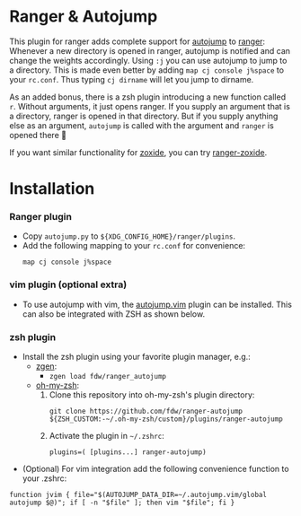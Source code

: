 # Ranger & Autojump

This plugin for ranger adds complete support for [autojump](https://github.com/wting/autojump) to [ranger](https://github.com/ranger/ranger):
Whenever a new directory is opened in ranger, autojump is notified and can change the weights accordingly.
Using `:j` you can use autojump to jump to a directory. This is made even better by adding `map cj console j%space` to your `rc.conf`. Thus typing `cj dirname` will let you jump to dirname.

As an added bonus, there is a zsh plugin introducing a new function called `r`. Without arguments, it just opens ranger. If you supply an argument that is a directory, ranger is opened in that directory. But if you supply anything else as an argument, `autojump` is called with the argument and `ranger` is opened there 🧙

If you want similar functionality for [zoxide](https://github.com/ajeetdsouza/zoxide), you can try [ranger-zoxide](https://github.com/fdw/ranger-zoxide).

# Installation
### Ranger plugin
- Copy `autojump.py` to `${XDG_CONFIG_HOME}/ranger/plugins`.
- Add the following mapping to your `rc.conf` for convenience:
	```
	map cj console j%space
	```
	


### vim plugin (optional extra)
- To use autojump with vim, the [autojump.vim](https://github.com/trotter/autojump.vim) plugin can be installed. This can also be integrated with ZSH as shown below.

### zsh plugin
- Install the zsh plugin using your favorite plugin manager, e.g.:
	-	[zgen](https://github.com/tarjoilija/zgen): 
		-	`zgen load fdw/ranger_autojump`
	- [oh-my-zsh](https://github.com/ohmyzsh/ohmyzsh): 
		1. Clone this repository into oh-my-zsh's plugin directory:
			```
			git clone https://github.com/fdw/ranger-autojump ${ZSH_CUSTOM:-~/.oh-my-zsh/custom}/plugins/ranger-autojump
			```
		2. Activate the plugin in `~/.zshrc`:
			 ```
			 plugins=( [plugins...] ranger-autojump)
			 ```
- (Optional) For vim integration add the following convenience function to your .zshrc:
```
function jvim { file="$(AUTOJUMP_DATA_DIR=~/.autojump.vim/global autojump $@)"; if [ -n "$file" ]; then vim "$file"; fi }
```

